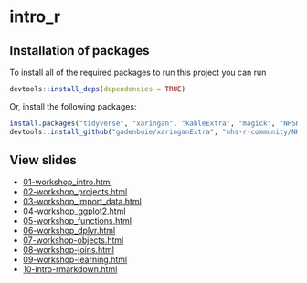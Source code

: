 
<!-- README.md is generated from README.Rmd. Please edit that file -->

# intro\_r

<!-- badges: start -->
<!-- badges: end -->

## Installation of packages

To install all of the required packages to run this project you can run

``` r
devtools::install_deps(dependencies = TRUE)
```

Or, install the following packages:

``` r
install.packages("tidyverse", "xaringan", "kableExtra", "magick", "NHSRdatasets")
devtools::install_github("gadenbuie/xaringanExtra", "nhs-r-community/NHSRtheme", "mitchelloharawild/icons")
```

## View slides

-   [01-workshop\_intro.html](01-workshop_intro.html)
-   [02-workshop\_projects.html](02-workshop_projects.html)
-   [03-workshop\_import\_data.html](03-workshop_import_data.html)
-   [04-workshop\_ggplot2.html](04-workshop_ggplot2.html)
-   [05-workshop\_functions.html](05-workshop_functions.html)
-   [06-workshop\_dplyr.html](06-workshop_dplyr.html)
-   [07-workshop-objects.html](07-workshop-objects.html)
-   [08-workshop-joins.html](08-workshop-joins.html)
-   [09-workshop-learning.html](09-workshop-learning.html)
-   [10-intro-rmarkdown.html](10-intro-rmarkdown.html)
